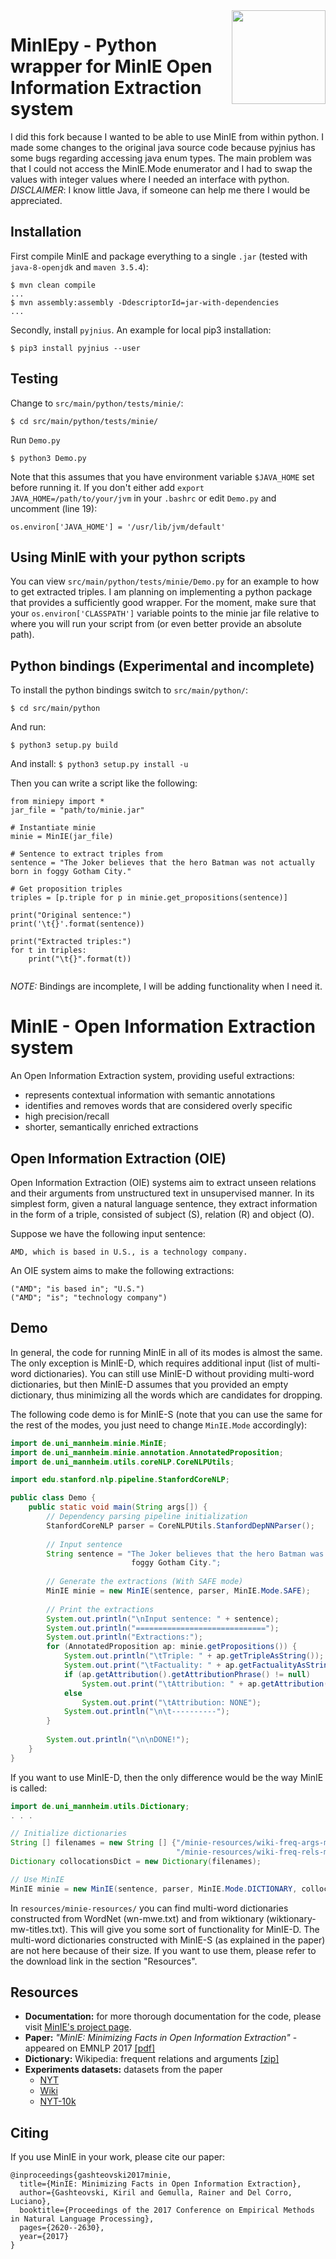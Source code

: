 <img src="https://gkiril.github.io/minie/images/minie_logo.png" align="right" width="150" />

# MinIEpy - Python wrapper for MinIE Open Information Extraction system

I did this fork because I wanted to be able to use MinIE from within python. I made some changes to the original java source code because pyjnius has some bugs regarding accessing java enum types. The main problem was that I could not access the MinIE.Mode enumerator and I had to swap the values with integer values where I needed an interface with python. *DISCLAIMER*: I know little Java, if someone can help me there I would be appreciated. 

## Installation

First compile MinIE and package everything to a single `.jar` (tested with `java-8-openjdk` and `maven 3.5.4`):

```
$ mvn clean compile
...
$ mvn assembly:assembly -DdescriptorId=jar-with-dependencies
...
```

Secondly, install `pyjnius`. An example for local pip3 installation:
```
$ pip3 install pyjnius --user
```

## Testing
Change to `src/main/python/tests/minie/`:

```
$ cd src/main/python/tests/minie/
```

Run `Demo.py`

```
$ python3 Demo.py
```

Note that this assumes that you have environment variable `$JAVA_HOME` set  before running it. If you don't either add `export JAVA_HOME=/path/to/your/jvm` in your `.bashrc` or edit `Demo.py` and uncomment (line 19):

```
os.environ['JAVA_HOME'] = '/usr/lib/jvm/default'
```
## Using MinIE with your python scripts

You can view `src/main/python/tests/minie/Demo.py` for an example to 
how to get extracted triples. I am planning on implementing a python package that provides a sufficiently good wrapper. For the moment, make sure that your `os.environ['CLASSPATH']` variable points to the minie jar file relative to where you will run your script from (or even better provide an absolute path).

## Python bindings (Experimental and incomplete)

To install the python bindings switch to `src/main/python/`:

`$ cd src/main/python`

And run:

`$ python3 setup.py build`

And install:
`$ python3 setup.py install -u`

Then you can write a script like the following:

```
from miniepy import *
jar_file = "path/to/minie.jar"

# Instantiate minie
minie = MinIE(jar_file)

# Sentence to extract triples from
sentence = "The Joker believes that the hero Batman was not actually born in foggy Gotham City."

# Get proposition triples
triples = [p.triple for p in minie.get_propositions(sentence)]

print("Original sentence:")
print('\t{}'.format(sentence))

print("Extracted triples:")
for t in triples:
    print("\t{}".format(t))
	
```

*NOTE:* Bindings are incomplete, I will be adding functionality when I need it.


# MinIE - Open Information Extraction system

An Open Information Extraction system, providing useful extractions:
* represents contextual information with semantic annotations
* identifies and removes words that are considered overly specific
* high precision/recall 
* shorter, semantically enriched extractions

## Open Information Extraction (OIE)
Open Information Extraction (OIE) systems aim to extract unseen relations and their arguments from unstructured text in unsupervised manner. In its simplest form, given a natural language sentence, they extract information in the form of a triple, consisted of subject (S), relation (R) and object (O). 

Suppose we have the following input sentence:
```
AMD, which is based in U.S., is a technology company.
```

An OIE system aims to make the following extractions: 

```
("AMD"; "is based in"; "U.S.")
("AMD"; "is"; "technology company")
```

## Demo

In general, the code for running MinIE in all of its modes is almost the same. The only exception is MinIE-D, which requires additional input (list of multi-word dictionaries). You can still use MinIE-D without providing multi-word dictionaries, but then MinIE-D assumes that you provided an empty dictionary, thus minimizing all the words which are candidates for dropping. 

The following code demo is for MinIE-S (note that you can use the same for the rest of the modes, you just need to change `MinIE.Mode` accordingly):

```java
import de.uni_mannheim.minie.MinIE;
import de.uni_mannheim.minie.annotation.AnnotatedProposition;
import de.uni_mannheim.utils.coreNLP.CoreNLPUtils;

import edu.stanford.nlp.pipeline.StanfordCoreNLP;

public class Demo {
    public static void main(String args[]) {
        // Dependency parsing pipeline initialization
        StanfordCoreNLP parser = CoreNLPUtils.StanfordDepNNParser();
        
        // Input sentence
        String sentence = "The Joker believes that the hero Batman was not actually born in 
                           foggy Gotham City.";
        
        // Generate the extractions (With SAFE mode)
        MinIE minie = new MinIE(sentence, parser, MinIE.Mode.SAFE);
        
        // Print the extractions
        System.out.println("\nInput sentence: " + sentence);
        System.out.println("=============================");
        System.out.println("Extractions:");
        for (AnnotatedProposition ap: minie.getPropositions()) {
            System.out.println("\tTriple: " + ap.getTripleAsString());
            System.out.print("\tFactuality: " + ap.getFactualityAsString());
            if (ap.getAttribution().getAttributionPhrase() != null) 
                System.out.print("\tAttribution: " + ap.getAttribution().toStringCompact());
            else
                System.out.print("\tAttribution: NONE");
            System.out.println("\n\t----------");
        }
        
        System.out.println("\n\nDONE!");
    }
}
```

If you want to use MinIE-D, then the only difference would be the way MinIE is called:

```java
import de.uni_mannheim.utils.Dictionary;
. . .

// Initialize dictionaries
String [] filenames = new String [] {"/minie-resources/wiki-freq-args-mw.txt", 
                                     "/minie-resources/wiki-freq-rels-mw.txt"};
Dictionary collocationsDict = new Dictionary(filenames);

// Use MinIE
MinIE minie = new MinIE(sentence, parser, MinIE.Mode.DICTIONARY, collocationsDict);

```

In `resources/minie-resources/` you can find multi-word dictionaries constructed from WordNet (wn-mwe.txt) and from wiktionary (wiktionary-mw-titles.txt). This will give you some sort of functionality for MinIE-D. The multi-word dictionaries constructed with MinIE-S (as explained in the paper) are not here because of their size. If you want to use them, please refer to the download link in the section "Resources".

## Resources

* **Documentation:** for more thorough documentation for the code, please visit [MinIE's project page](https://gkiril.github.io/minie/).
* **Paper:** _"MinIE: Minimizing Facts in Open Information Extraction"_ - appeared on EMNLP 2017 [[pdf]](http://aclweb.org/anthology/D17-1278)
* **Dictionary:** Wikipedia: frequent relations and arguments [[zip]](http://dws.informatik.uni-mannheim.de/fileadmin/lehrstuehle/pi1/pi1/minie/wiki-freq-args-rels.zip)
* **Experiments datasets:** datasets from the paper
  * [NYT](http://dws.informatik.uni-mannheim.de/fileadmin/lehrstuehle/pi1/pi1/minie/NYT.zip)
  * [Wiki](http://dws.informatik.uni-mannheim.de/fileadmin/lehrstuehle/pi1/pi1/minie/Wiki.zip)
  * [NYT-10k](http://dws.informatik.uni-mannheim.de/fileadmin/lehrstuehle/pi1/pi1/minie/nyt10k.zip)

## Citing
If you use MinIE in your work, please cite our paper:

```
@inproceedings{gashteovski2017minie,
  title={MinIE: Minimizing Facts in Open Information Extraction},
  author={Gashteovski, Kiril and Gemulla, Rainer and Del Corro, Luciano},
  booktitle={Proceedings of the 2017 Conference on Empirical Methods in Natural Language Processing},
  pages={2620--2630},
  year={2017}
}
```
